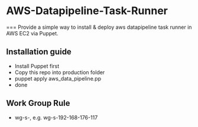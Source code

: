 # AWS-Datapipeline-Task-Runner
===
Provide a simple way to install & deploy aws datapipeline task runner in AWS EC2 via Puppet.

## Installation guide
* Install Puppet first
* Copy this repo into production folder
* puppet apply aws_data_pipeline.pp
* done

## Work Group Rule
* wg-s-<your private IP>, e.g. wg-s-192-168-176-117
